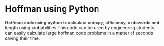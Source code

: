# Hoffman using Python
Hoffman code using python to calculate entropy, efficiency, codewords and length using probabilities 
This code can be used by engineering students can easily calculate large hoffman code problems in a matter of seconds saving their time.

